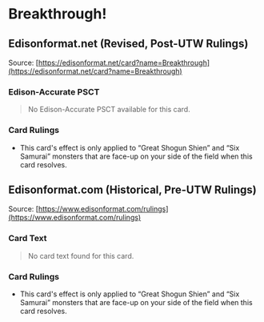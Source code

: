 # Breakthrough!

## Edisonformat.net (Revised, Post-UTW Rulings)

Source: [https://edisonformat.net/card?name=Breakthrough](https://edisonformat.net/card?name=Breakthrough)

### Edison-Accurate PSCT

> No Edison-Accurate PSCT available for this card.

### Card Rulings

*   This card's effect is only applied to “Great Shogun Shien” and “Six Samurai” monsters that are face-up on your side of the field when this card resolves.


## Edisonformat.com (Historical, Pre-UTW Rulings)

Source: [https://www.edisonformat.com/rulings](https://www.edisonformat.com/rulings)

### Card Text

> No card text found for this card.

### Card Rulings

*   This card's effect is only applied to “Great Shogun Shien” and “Six Samurai” monsters that are face-up on your side of the field when this card resolves.


